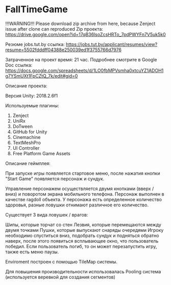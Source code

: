# FallTimeGame

!!!WARNING!!! Please download zip archive from here, because Zenject issue after clone can reproduced
Zip проекта: https://drive.google.com/open?id=17qB36lsoZcsHRTo_7pdPWYFn7V5uk5k0

Резюме jobs.tut.by ссылка: https://jobs.tut.by/applicant/resumes/view?resume=5502fdddff04388e250039ed1f3755766d7976

Затраченное на проект время: 21 час.
Подробнее смотрите в Google Doc ссылка: https://docs.google.com/spreadsheets/d/1LO0fbMPVsmha0xtcuYZ1ADOH1g7YSmUXt1FpCZtQ_7k/edit#gid=0

Описание проекта:

Версия Unity: 2018.2.6f1

Используемые плагины: 

 1. Zenject
 2. UniRx
 3. DoTween
 4. GitHub for Unity
 5. Cinemachine
 6. TextMeshPro
 7. UI Controller
 8. Free Platform Game Assets
 
 
Описание геймплея:

При запуске игры появляется стартовое меню, после нажатия кнопки "Start Game" появляется персонаж и сундук.

Управление персонажем осуществляется двумя кнопками (вверх / вниз) и поворотом экрана мобильного телефона. Персонаж выполнен в качестве ragdoll объекта.
У персонажа есть определенное количество здоровья, разные ловушки отнимают различное его количество. 

Существует 3 вида ловушек / врагов:

Шипы, которые торчат со стен
Лезвия, которые перемещаются между двумя точками
Пушки, которые выпускают снаряды очередями
Игроку необходимо спуститься вниз, подобрать сундук и подняться обратно наверх, после этого появиться всплывающее окно, что пользователь победил. Если пользователь погиб, то он может перезапустить игру, также есть меню паузы.

Enviroment построен с помощью TileMap системы. 

Для повышения производительности использовалась Pooling система (используется веревкой для создания сегментов)
